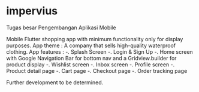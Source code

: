 # impervius

Tugas besar Pengembangan Aplikasi Mobile

Mobile Flutter shopping app with minimum functionality only for display purposes.
App theme : A company that sells high-quality waterproof clothing.
App features : 
-. Splash Screen
-. Login & Sign Up
-. Home screen with Google Navigation Bar for bottom nav and a Gridview.builder for product display
-. Wishlist screen
-. Inbox screen
-. Profile screen
-. Product detail page
-. Cart page
-. Checkout page
-. Order tracking page

Further development to be determined.
